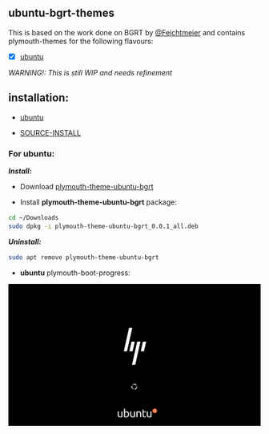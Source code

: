 ## ubuntu-bgrt-themes

This is based on the work done on BGRT by [@Feichtmeier](https://github.com/Feichtmeier) and contains plymouth-themes for the following flavours:

- [x] [ubuntu](https://ubuntu.com/)

_WARNING!: This is still WIP and needs refinement_

## installation:

 - [ubuntu](#For-ubuntu)

 - [SOURCE-INSTALL](source-install.md)

### For ubuntu:

_**Install:**_

- Download [plymouth-theme-ubuntu-bgrt](https://github.com/Muqtxdir/ubuntu-bgrt-themes/releases/download/0.0.1/plymouth-theme-ubuntu-bgrt_0.0.1_all.deb)

- Install **plymouth-theme-ubuntu-bgrt** package:
```bash
cd ~/Downloads
sudo dpkg -i plymouth-theme-ubuntu-bgrt_0.0.1_all.deb
```

_**Uninstall:**_

```bash
sudo apt remove plymouth-theme-ubuntu-bgrt
```

- **ubuntu** plymouth-boot-progress:

![ubuntu](/screenshots/ubuntu.png)
